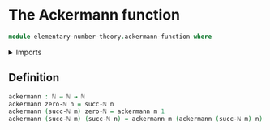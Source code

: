 # The Ackermann function

```agda
module elementary-number-theory.ackermann-function where
```

<details><summary>Imports</summary>

```agda
open import elementary-number-theory.natural-numbers
```

</details>

## Definition

```agda
ackermann : ℕ → ℕ → ℕ
ackermann zero-ℕ n = succ-ℕ n
ackermann (succ-ℕ m) zero-ℕ = ackermann m 1
ackermann (succ-ℕ m) (succ-ℕ n) = ackermann m (ackermann (succ-ℕ m) n)
```

